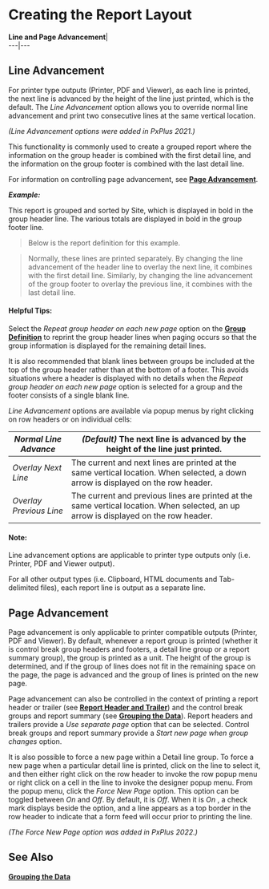 # Creating the Report Layout

**Line and Page Advancement**|   
---|---  
  
##  Line Advancement

For printer type outputs (Printer, PDF and Viewer), as each line is printed, the next line is advanced by the height of the line just printed, which is the default. The _Line Advancement_ option allows you to override normal line advancement and print two consecutive lines at the same vertical location.

_(Line Advancement options were added in PxPlus 2021.)_

This functionality is commonly used to create a grouped report where the information on the group header is combined with the first detail line, and the information on the group footer is combined with the last detail line.

For information on controlling page advancement, see **[Page Advancement](Line%20Advancement.htm#page)**.

**_Example:_**

This report is grouped and sorted by Site, which is displayed in bold in the group header line. The various totals are displayed in bold in the group footer line.

> Below is the report definition for this example.

> Normally, these lines are printed separately. By changing the line advancement of the header line to overlay the next line, it combines with the first detail line. Similarly, by changing the line advancement of the group footer to overlay the previous line, it combines with the last detail line.

#### **Helpful Tips:**  
Select the _Repeat group header on each new page_ option on the **[Group Definition](Grouping%20the%20Data.htm#Mark1)** to reprint the group header lines when paging occurs so that the group information is displayed for the remaining detail lines.  
  
It is also recommended that blank lines between groups be included at the top of the group header rather than at the bottom of a footer. This avoids situations where a header is displayed with no details when the _Repeat group header on each new page_ option is selected for a group and the footer consists of a single blank line.

_Line Advancement_ options are available via popup menus by right clicking on row headers or on individual cells:

_Normal Line Advance_ |  **_(Default)_** The next line is advanced by the height of the line just printed.  
---|---  
_Overlay Next Line_ |  The current and next lines are printed at the same vertical location. When selected, a down arrow is displayed on the row header.  
_Overlay Previous Line_ |  The current and previous lines are printed at the same vertical location. When selected, an up arrow is displayed on the row header.  
  
#### **Note:**  
Line advancement options are applicable to printer type outputs only (i.e. Printer, PDF and Viewer output).  
  
For all other output types (i.e. Clipboard, HTML documents and Tab-delimited files), each report line is output as a separate line.

##  Page Advancement

Page advancement is only applicable to printer compatible outputs (Printer, PDF and Viewer). By default, whenever a report group is printed (whether it is control break group headers and footers, a detail line group or a report summary group), the group is printed as a unit. The height of the group is determined, and if the group of lines does not fit in the remaining space on the page, the page is advanced and the group of lines is printed on the new page.

Page advancement can also be controlled in the context of printing a report header or trailer (see **[Report Header and Trailer](Report%20Header%20and%20Trailer.md)**) and the control break groups and report summary (see **[Grouping the Data](Grouping%20the%20Data.md)**). Report headers and trailers provide a _Use separate page_ option that can be selected. Control break groups and report summary provide a _Start new page when group changes_ option.

It is also possible to force a new page within a Detail line group. To force a new page when a particular detail line is printed, click on the line to select it, and then either right click on the row header to invoke the row popup menu or right click on a cell in the line to invoke the designer popup menu. From the popup menu, click the _Force New Page_ option. This option can be toggled between _On_ and _Off_. By default, it is _Off_. When it is _On_ , a check mark displays beside the option, and a line appears as a top border in the row header to indicate that a form feed will occur prior to printing the line.

_(The Force New Page option was added in PxPlus 2022.)_

## See Also

**[Grouping the Data](Grouping%20the%20Data.md)**
